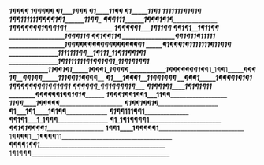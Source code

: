 ________________________1¶¶¶¶_____________________
_______________________1¶__¶¶¶¶___________________
_______________________¶1___1¶¶¶__________________
_______________________¶1____11¶¶_________________
_______________________¶1_____11¶1________________
___________1111111_____¶1______¶1¶________________
________1¶¶111111¶¶¶¶1_¶1______11¶¶_______________
________¶¶¶111______1¶¶¶1_______¶1¶_______________
_________1¶¶¶¶¶¶¶1_____¶¶_______¶1¶1______________
_____________1¶¶¶¶¶1___1¶_______11¶¶______________
________________¶¶1¶1__1¶_______11¶¶______________
_________________1¶_¶___¶________11¶______________
__________________¶¶1¶__¶________11¶______________
___________________¶_¶1_¶________11¶11111_________
___________________1¶_¶_¶________¶¶¶¶¶¶¶¶¶¶¶¶¶¶¶1_
____________________¶1¶¶¶1______¶1111111¶11¶___1¶_
___________________1111111¶¶__1¶111_11¶11¶_¶1___¶1
________________1¶1111111¶1¶¶1¶_¶1_11¶___1¶1¶___¶1
_____________11¶¶_1¶1_____1_¶¶_¶1_1¶¶_____¶_____¶_
___________1¶¶¶¶_¶¶¶1_______¶_¶1_1¶¶1_____¶____¶¶_
__________1¶__¶_¶1__¶¶_____111¶_¶11¶______¶___¶¶__
__________¶1___1¶___¶¶______1__11¶¶______1¶__¶¶___
__________¶____¶____¶1_____1¶__¶¶¶1______¶1_¶1____
_________1¶___¶¶___¶¶_____¶¶__¶1¶¶______1¶_¶1_____
_________¶¶__¶¶___¶¶_____¶¶___1¶¶_______¶¶1¶______
_________¶1_¶¶__1¶1____1¶1___¶1¶_________11_______
________¶¶_¶¶__¶¶____1¶¶___1¶1¶___________________
_______1¶¶¶1_¶¶1____¶¶1___11¶¶____________________
________11__¶¶____1¶¶_____¶¶¶_____________________
___________¶1____¶¶1____¶¶1¶______________________
__________¶1___1¶1____1¶1¶¶_______________________
_________¶1___¶¶____111¶¶1________________________
________¶¶__1¶1___1_1¶¶¶__________________________
________¶1_1¶1____¶¶¶¶1___________________________
_______¶¶__1¶__1¶¶¶¶1_____________________________
____1¶¶1____1¶¶¶¶¶1_______________________________
1¶¶¶¶1__1¶¶¶¶11___________________________________
¶¶¶¶_1¶¶1_________________________________________
1¶1¶¶¶____________________________________________
